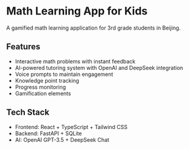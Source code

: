 # Math Learning App for Kids

A gamified math learning application for 3rd grade students in Beijing.

## Features

- Interactive math problems with instant feedback
- AI-powered tutoring system with OpenAI and DeepSeek integration
- Voice prompts to maintain engagement
- Knowledge point tracking
- Progress monitoring
- Gamification elements

## Tech Stack

- Frontend: React + TypeScript + Tailwind CSS
- Backend: FastAPI + SQLite
- AI: OpenAI GPT-3.5 + DeepSeek Chat
